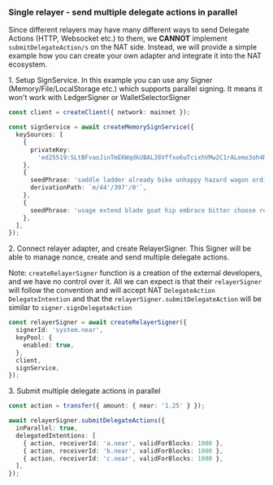 ### Single relayer - send multiple delegate actions in parallel

Since different relayers may have many different ways to send Delegate Actions
(HTTP, Websocket etc.) to them, we **CANNOT** implement `submitDelegateAction/s` on the NAT side.
Instead, we will provide a simple example how you can create your own adapter and
integrate it into the NAT ecosystem.

1\. Setup SignService. In this example you can use any Signer (Memory/File/LocalStorage etc.)
which supports parallel signing. It means it won't work with LedgerSigner or WalletSelectorSigner

```ts
const client = createClient({ network: mainnet });

const signService = await createMemorySignService({
  keySources: [
    {
      privateKey:
        'ed25519:SLtBFvaoJinTmEKWqdkUBAL38Vffxo6uTcixhVMw2C1rALemo3oh4RToxYygKpXui9XCRtBnaPnmFefm9H6cvN8',
    },
    {
      seedPhrase: 'saddle ladder already bike unhappy hazard wagon ordinary jump jungle jazz lab',
      derivationPath: `m/44'/397'/0'`,
    },
    {
      seedPhrase: 'usage extend blade goat hip embrace bitter choose robot simple umbrella absorb',
    },
  ],
});
```

2\. Connect relayer adapter, and create RelayerSigner. This Signer will be able to
manage nonce, create and send multiple delegate actions.

Note: `createRelayerSigner` function is a creation of the external developers, and 
we have no control over it. All we can expect is that their `relayerSigner` will 
follow the convention and will accept NAT `DelegateAction` `DelegateIntention` and that the
`relayerSigner.submitDelegateAction` will be similar to `signer.signDelegateAction`

```ts
const relayerSigner = await createRelayerSigner({
  signerId: 'system.near',
  keyPool: {
    enabled: true,
  },
  client,
  signService,
});
```

3\. Submit multiple delegate actions in parallel

```ts
const action = transfer({ amount: { near: '1.25' } });

await relayerSigner.submitDelegateActions({
  inParallel: true,
  delegatedIntentions: [
    { action, receiverId: 'a.near', validForBlocks: 1000 },
    { action, receiverId: 'b.near', validForBlocks: 1000 },
    { action, receiverId: 'c.near', validForBlocks: 1000 },
  ],
});
```
